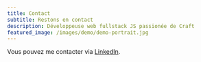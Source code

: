 ```yaml
---
title: Contact
subtitle: Restons en contact
description: Développeuse web fullstack JS passionée de Craft
featured_image: /images/demo/demo-portrait.jpg
---
```


Vous pouvez me contacter via [LinkedIn](https://www.linkedin.com/in/armelle-lelarge-834bb1205/).
